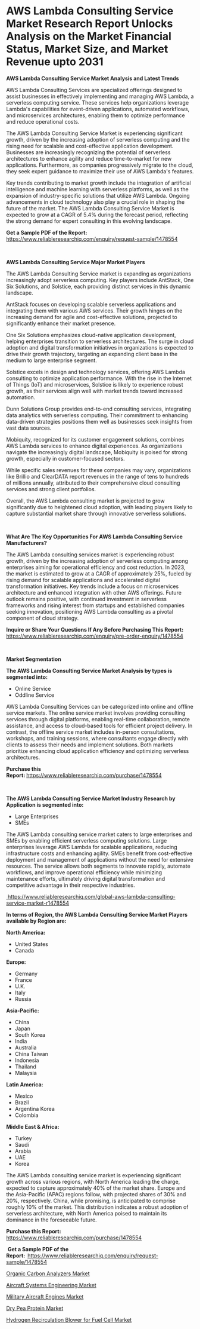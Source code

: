 <p><h1>AWS Lambda Consulting Service Market Research Report Unlocks Analysis on the Market Financial Status, Market Size, and Market Revenue upto 2031</h1></p><p><strong>AWS Lambda Consulting Service Market Analysis and Latest Trends</strong></p>
<p><p>AWS Lambda Consulting Services are specialized offerings designed to assist businesses in effectively implementing and managing AWS Lambda, a serverless computing service. These services help organizations leverage Lambda's capabilities for event-driven applications, automated workflows, and microservices architectures, enabling them to optimize performance and reduce operational costs.</p><p>The AWS Lambda Consulting Service Market is experiencing significant growth, driven by the increasing adoption of serverless computing and the rising need for scalable and cost-effective application development. Businesses are increasingly recognizing the potential of serverless architectures to enhance agility and reduce time-to-market for new applications. Furthermore, as companies progressively migrate to the cloud, they seek expert guidance to maximize their use of AWS Lambda's features.</p><p>Key trends contributing to market growth include the integration of artificial intelligence and machine learning with serverless platforms, as well as the expansion of industry-specific solutions that utilize AWS Lambda. Ongoing advancements in cloud technology also play a crucial role in shaping the future of the market. The AWS Lambda Consulting Service Market is expected to grow at a CAGR of 5.4% during the forecast period, reflecting the strong demand for expert consulting in this evolving landscape.</p></p>
<p><strong>Get a Sample PDF of the Report:&nbsp;</strong> <a href="https://www.reliableresearchiq.com/enquiry/request-sample/1478554?utm_campaign=1159&utm_medium=2&utm_source=Github&utm_content=ia&utm_term=27122024&utm_id=aws-lambda-consulting-service">https://www.reliableresearchiq.com/enquiry/request-sample/1478554</a></p>
<p>&nbsp;</p>
<p><strong>AWS Lambda Consulting Service Major Market Players</strong></p>
<p><p>The AWS Lambda Consulting Service market is expanding as organizations increasingly adopt serverless computing. Key players include AntStack, One Six Solutions, and Solstice, each providing distinct services in this dynamic landscape.</p><p>AntStack focuses on developing scalable serverless applications and integrating them with various AWS services. Their growth hinges on the increasing demand for agile and cost-effective solutions, projected to significantly enhance their market presence.</p><p>One Six Solutions emphasizes cloud-native application development, helping enterprises transition to serverless architectures. The surge in cloud adoption and digital transformation initiatives in organizations is expected to drive their growth trajectory, targeting an expanding client base in the medium to large enterprise segment.</p><p>Solstice excels in design and technology services, offering AWS Lambda consulting to optimize application performance. With the rise in the Internet of Things (IoT) and microservices, Solstice is likely to experience robust growth, as their services align well with market trends toward increased automation.</p><p>Dunn Solutions Group provides end-to-end consulting services, integrating data analytics with serverless computing. Their commitment to enhancing data-driven strategies positions them well as businesses seek insights from vast data sources.</p><p>Mobiquity, recognized for its customer engagement solutions, combines AWS Lambda services to enhance digital experiences. As organizations navigate the increasingly digital landscape, Mobiquity is poised for strong growth, especially in customer-focused sectors.</p><p>While specific sales revenues for these companies may vary, organizations like Brillio and ClearDATA report revenues in the range of tens to hundreds of millions annually, attributed to their comprehensive cloud consulting services and strong client portfolios.</p><p>Overall, the AWS Lambda consulting market is projected to grow significantly due to heightened cloud adoption, with leading players likely to capture substantial market share through innovative serverless solutions.</p></p>
<p>&nbsp;</p>
<p><strong>What Are The Key Opportunities For AWS Lambda Consulting Service Manufacturers?</strong></p>
<p><p>The AWS Lambda consulting services market is experiencing robust growth, driven by the increasing adoption of serverless computing among enterprises aiming for operational efficiency and cost reduction. In 2023, the market is estimated to grow at a CAGR of approximately 25%, fueled by rising demand for scalable applications and accelerated digital transformation initiatives. Key trends include a focus on microservices architecture and enhanced integration with other AWS offerings. Future outlook remains positive, with continued investment in serverless frameworks and rising interest from startups and established companies seeking innovation, positioning AWS Lambda consulting as a pivotal component of cloud strategy.</p></p>
<p><strong>Inquire or Share Your Questions If Any Before Purchasing This Report:</strong> <a href="https://www.reliableresearchiq.com/enquiry/pre-order-enquiry/1478554?utm_campaign=1159&utm_medium=2&utm_source=Github&utm_content=ia&utm_term=27122024&utm_id=aws-lambda-consulting-service">https://www.reliableresearchiq.com/enquiry/pre-order-enquiry/1478554</a></p>
<p>&nbsp;</p>
<p><strong>Market Segmentation</strong></p>
<p><strong>The AWS Lambda Consulting Service Market Analysis by types is segmented into:</strong></p>
<p><ul><li>Online Service</li><li>Oddline Service</li></ul></p>
<p><p>AWS Lambda Consulting Services can be categorized into online and offline service markets. The online service market involves providing consulting services through digital platforms, enabling real-time collaboration, remote assistance, and access to cloud-based tools for efficient project delivery. In contrast, the offline service market includes in-person consultations, workshops, and training sessions, where consultants engage directly with clients to assess their needs and implement solutions. Both markets prioritize enhancing cloud application efficiency and optimizing serverless architectures.</p></p>
<p><strong>Purchase this Report:&nbsp;</strong><a href="https://www.reliableresearchiq.com/purchase/1478554?utm_campaign=1159&utm_medium=2&utm_source=Github&utm_content=ia&utm_term=27122024&utm_id=aws-lambda-consulting-service">https://www.reliableresearchiq.com/purchase/1478554</a></p>
<p>&nbsp;</p>
<p><strong>The AWS Lambda Consulting Service Market Industry Research by Application is segmented into:</strong></p>
<p><ul><li>Large Enterprises</li><li>SMEs</li></ul></p>
<p><p>The AWS Lambda consulting service market caters to large enterprises and SMEs by enabling efficient serverless computing solutions. Large enterprises leverage AWS Lambda for scalable applications, reducing infrastructure costs and enhancing agility. SMEs benefit from cost-effective deployment and management of applications without the need for extensive resources. The service allows both segments to innovate rapidly, automate workflows, and improve operational efficiency while minimizing maintenance efforts, ultimately driving digital transformation and competitive advantage in their respective industries.</p></p>
<p><a href="https://www.reliableresearchiq.com/global-aws-lambda-consulting-service-market-r1478554?utm_campaign=1159&utm_medium=2&utm_source=Github&utm_content=ia&utm_term=27122024&utm_id=aws-lambda-consulting-service">&nbsp;https://www.reliableresearchiq.com/global-aws-lambda-consulting-service-market-r1478554</a></p>
<p><strong>In terms of Region, the AWS Lambda Consulting Service Market Players available by Region are:</strong></p>
<p>
    <p> <strong> North America: </strong>
        <ul>
            <li>United States</li>
            <li>Canada</li>
        </ul>
        </p> 
    <p> <strong> Europe: </strong>
        <ul>
            <li>Germany</li>
            <li>France</li>
            <li>U.K.</li>
            <li>Italy</li>
            <li>Russia</li>
        </ul>
        </p> 
    <p> <strong> Asia-Pacific: </strong>
        <ul>
            <li>China</li>
            <li>Japan</li>
            <li>South Korea</li>
            <li>India</li>
            <li>Australia</li>
            <li>China Taiwan</li>
            <li>Indonesia</li>
            <li>Thailand</li>
            <li>Malaysia</li>
        </ul>
        </p> 
    <p> <strong> Latin America: </strong>
        <ul>
            <li>Mexico</li>
            <li>Brazil</li>
            <li>Argentina Korea</li>
            <li>Colombia</li>
        </ul>
        </p> 
    <p> <strong> Middle East & Africa: </strong>
        <ul>
            <li>Turkey</li>
            <li>Saudi</li>
            <li>Arabia</li>
            <li>UAE</li>
            <li>Korea</li>
        </ul>
    </p>
    </p>
<p><p>The AWS Lambda consulting service market is experiencing significant growth across various regions, with North America leading the charge, expected to capture approximately 40% of the market share. Europe and the Asia-Pacific (APAC) regions follow, with projected shares of 30% and 20%, respectively. China, while promising, is anticipated to comprise roughly 10% of the market. This distribution indicates a robust adoption of serverless architecture, with North America poised to maintain its dominance in the foreseeable future.</p></p>
<p><strong>Purchase this Report: </strong><a href="https://www.reliableresearchiq.com/purchase/1478554?utm_campaign=1159&utm_medium=2&utm_source=Github&utm_content=ia&utm_term=27122024&utm_id=aws-lambda-consulting-service">https://www.reliableresearchiq.com/purchase/1478554</a></p>
<p>&nbsp;<strong>Get a Sample PDF of the Report:&nbsp;&nbsp;</strong><a href="https://www.reliableresearchiq.com/enquiry/request-sample/1478554?utm_campaign=1159&utm_medium=2&utm_source=Github&utm_content=ia&utm_term=27122024&utm_id=aws-lambda-consulting-service">https://www.reliableresearchiq.com/enquiry/request-sample/1478554</a></p>
<p><strong></strong></p>
<p><p><a href="https://www.linkedin.com/pulse/key-metrics-organic-carbon-analyzers-market-report-size-growth-dfxgf?utm_campaign=1159&utm_medium=2&utm_source=Github&utm_content=ia&utm_term=27122024&utm_id=aws-lambda-consulting-service">Organic Carbon Analyzers Market</a></p><p><a href="https://www.linkedin.com/pulse/p-factrackr-ho6he?utm_campaign=1159&utm_medium=2&utm_source=Github&utm_content=ia&utm_term=27122024&utm_id=aws-lambda-consulting-service">Aircraft Systems Engineering Market</a></p><p><a href="https://www.linkedin.com/pulse/evaluating-impact-latest-trends-military-aircraft-engines-wmg1f?utm_campaign=1159&utm_medium=2&utm_source=Github&utm_content=ia&utm_term=27122024&utm_id=aws-lambda-consulting-service">Military Aircraft Engines Market</a></p><p><a href="https://github.com/lisaeichler20775/Market-Research-Report-List-1/blob/main/dry-pea-protein-market.md?utm_campaign=1159&utm_medium=2&utm_source=Github&utm_content=ia&utm_term=27122024&utm_id=aws-lambda-consulting-service">Dry Pea Protein Market</a></p><p><a href="https://github.com/yankimber90yankim/Market-Research-Report-List-1/blob/main/hydrogen-recirculation-blower-for-fuel-cell-market.md?utm_campaign=1159&utm_medium=2&utm_source=Github&utm_content=ia&utm_term=27122024&utm_id=aws-lambda-consulting-service">Hydrogen Recirculation Blower for Fuel Cell Market</a></p></p>